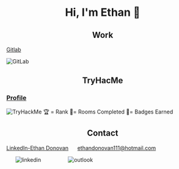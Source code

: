 

<h1 align="center">Hi, I'm Ethan 👋</h1>  

<h2 align="center">Work</h2>

[Gitlab](https://gitlab.com/EthanD123)

![GitLab](https://img.shields.io/badge/gitlab-%23181717.svg?style=for-the-badge&logo=gitlab&logoColor=white) 

<h2 align="center">TryHacMe</h2>
<h3><a href="https://tryhackme.com/p/SoberBlue">Profile</a> </h3>
<img src="https://tryhackme-badges.s3.amazonaws.com/SoberBlue.png" alt="TryHackMe">
🏆 = Rank  🚪= Rooms Completed  🎯= Badges Earned

<h2 align="center">Contact</h2>

[LinkedIn-Ethan Donovan](https://www.linkedin.com/in/ethan-donovan-5251081ab/) &nbsp;&nbsp;&nbsp;&nbsp; ethandonovan111@hotmail.com

&nbsp;&nbsp;&nbsp;&nbsp;&nbsp;&nbsp;![linkedin](https://img.shields.io/badge/LinkedIn-0077B5?style=for-the-badge&logo=linkedin&logoColor=white) &nbsp;&nbsp;&nbsp;&nbsp;&nbsp;&nbsp;&nbsp;&nbsp;&nbsp;&nbsp;&nbsp;&nbsp;&nbsp;&nbsp;&nbsp;&nbsp; ![outlook](https://img.shields.io/badge/Microsoft_Outlook-0078D4?style=for-the-badge&logo=microsoft-outlook&logoColor=white)

<!--
**SoberBluee/SoberBluee** is a ✨ _special_ ✨ repository because its `README.md` (this file) appears on your GitHub profile.

Here are some ideas to get you started:

- 🔭 I’m currently working on ...
- 🌱 I’m currently learning ...
- 👯 I’m looking to collaborate on ...
- 🤔 I’m looking for help with ...
- 💬 Ask me about ...
- 📫 How to reach me: ...
- 😄 Pronouns: ...
- ⚡ Fun fact: ...
-->
